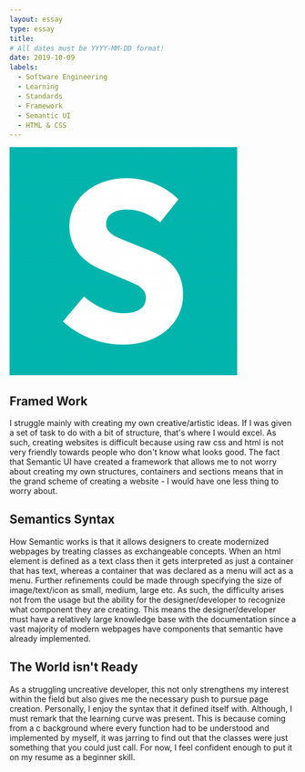 ```yaml
---
layout: essay
type: essay
title: 
# All dates must be YYYY-MM-DD format!
date: 2019-10-09
labels:
  - Software Engineering
  - Learning
  - Standards
  - Framework
  - Semantic UI
  - HTML & CSS
---
```


<img class="ui image" src="../images/semantic_Image.png" alt="A pic of semantic framework">

## Framed Work

I struggle mainly with creating my own creative/artistic ideas. If I was given a set of task to do with a bit of structure, that's where I would excel. As such, creating websites is difficult because using raw css and html is not very friendly towards people who don't know what looks good. The fact that Semantic UI have created a framework that allows me to not worry about creating my own structures, containers and sections means that in the grand scheme of creating a website - I would have one less thing to worry about. 

## Semantics Syntax

How Semantic works is that it allows designers to create modernized webpages by treating classes as exchangeable concepts. When an html element is defined as a text class then it gets interpreted as just a container that has text, whereas a container that was declared as a menu will act as a menu. Further refinements could be made through specifying the size of image/text/icon as small, medium, large etc. As such, the difficulty arises not from the usage but the ability for the designer/developer to recognize what component they are creating. This means the designer/developer must have a relatively large knowledge base with the documentation since a vast majority of modern webpages have components that semantic have already implemented. 

## The World isn't Ready

As a struggling uncreative developer, this not only strengthens my interest within the field but also gives me the necessary push to pursue page creation. Personally, I enjoy the syntax that it defined itself with. Although, I must remark that the learning curve was present. This is because coming from a c background where every function had to be understood and implemented by myself, it was jarring to find out that the classes were just something that you could just call. For now, I feel confident enough to put it on my resume as a beginner skill. 
